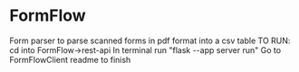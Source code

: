 # FormFlow
Form parser to parse scanned forms in pdf format into a csv table
TO RUN:
cd into FormFlow->rest-api
In terminal run "flask --app server run"
Go to FormFlowClient readme to finish